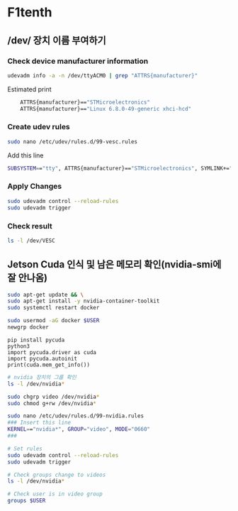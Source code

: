 # F1tenth

## /dev/ 장치 이름 부여하기
### Check device manufacturer information

```bash
udevadm info -a -n /dev/ttyACM0 | grep "ATTRS{manufacturer}"
```
Estimated print
```bash
    ATTRS{manufacturer}=="STMicroelectronics"
    ATTRS{manufacturer}=="Linux 6.8.0-49-generic xhci-hcd"
```
### Create udev rules
```bash
sudo nano /etc/udev/rules.d/99-vesc.rules
```
Add this line
```bash
SUBSYSTEM=="tty", ATTRS{manufacturer}=="STMicroelectronics", SYMLINK+="VESC"
```
### Apply Changes
```bash
sudo udevadm control --reload-rules
sudo udevadm trigger
```
### Check result
```bash
ls -l /dev/VESC
```


## Jetson Cuda 인식 및 남은 메모리 확인(nvidia-smi에 잘 안나옴)

```bash
sudo apt-get update && \
sudo apt-get install -y nvidia-container-toolkit
sudo systemctl restart docker

sudo usermod -aG docker $USER
newgrp docker


```


```
pip install pycuda
python3
import pycuda.driver as cuda
import pycuda.autoinit
print(cuda.mem_get_info()) 
```


```bash
# nvidia 장치의 그룹 확인
ls -l /dev/nvidia*

sudo chgrp video /dev/nvidia*
sudo chmod g+rw /dev/nvidia*

sudo nano /etc/udev/rules.d/99-nvidia.rules
### Insert this line
KERNEL=="nvidia*", GROUP="video", MODE="0660"
###

# Set rules
sudo udevadm control --reload-rules
sudo udevadm trigger

# Check groups change to videos
ls -l /dev/nvidia*

# Check user is in video group
groups $USER

```